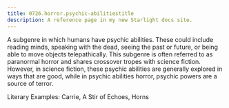 ```yaml
---
title: 0726.horror.psychic-abilitiestitle
description: A reference page in my new Starlight docs site.
---
```

A subgenre in which humans have psychic abilities. 
These could include reading minds, 
speaking with the dead, seeing the past or future, 
or being able to move objects telepathically. 
This subgenre is often referred to as paranormal horror 
and shares crossover tropes with science fiction. 
However, in science fiction, these psychic abilities 
are generally explored in ways that are good, 
while in psychic abilities horror, psychic powers are a source of terror. 

Literary Examples: Carrie, A Stir of Echoes, Horns
